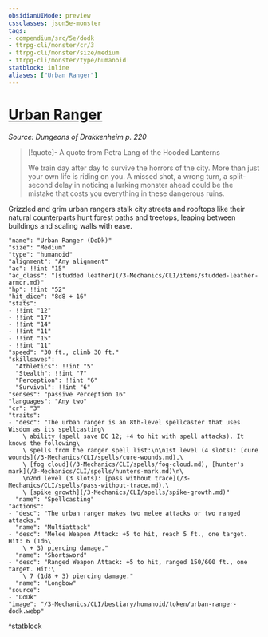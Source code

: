 ```yaml
---
obsidianUIMode: preview
cssclasses: json5e-monster
tags:
- compendium/src/5e/dodk
- ttrpg-cli/monster/cr/3
- ttrpg-cli/monster/size/medium
- ttrpg-cli/monster/type/humanoid
statblock: inline
aliases: ["Urban Ranger"]
---
```

# [Urban Ranger](3-Mechanics\CLI\bestiary\humanoid/urban-ranger-dodk.md)
*Source: Dungeons of Drakkenheim p. 220*  

> [!quote]- A quote from Petra Lang of the Hooded Lanterns  
> 
> We train day after day to survive the horrors of the city. More than just your own life is riding on you. A missed shot, a wrong turn, a split-second delay in noticing a lurking monster ahead could be the mistake that costs you everything in these dangerous ruins.

Grizzled and grim urban rangers stalk city streets and rooftops like their natural counterparts hunt forest paths and treetops, leaping between buildings and scaling walls with ease.

```statblock
"name": "Urban Ranger (DoDk)"
"size": "Medium"
"type": "humanoid"
"alignment": "Any alignment"
"ac": !!int "15"
"ac_class": "[studded leather](/3-Mechanics/CLI/items/studded-leather-armor.md)"
"hp": !!int "52"
"hit_dice": "8d8 + 16"
"stats":
- !!int "12"
- !!int "17"
- !!int "14"
- !!int "11"
- !!int "15"
- !!int "11"
"speed": "30 ft., climb 30 ft."
"skillsaves":
  "Athletics": !!int "5"
  "Stealth": !!int "7"
  "Perception": !!int "6"
  "Survival": !!int "6"
"senses": "passive Perception 16"
"languages": "Any two"
"cr": "3"
"traits":
- "desc": "The urban ranger is an 8th-level spellcaster that uses Wisdom as its spellcasting\
    \ ability (spell save DC 12; +4 to hit with spell attacks). It knows the following\
    \ spells from the ranger spell list:\n\n1st level (4 slots): [cure wounds](/3-Mechanics/CLI/spells/cure-wounds.md),\
    \ [fog cloud](/3-Mechanics/CLI/spells/fog-cloud.md), [hunter's mark](/3-Mechanics/CLI/spells/hunters-mark.md)\n\
    \n2nd level (3 slots): [pass without trace](/3-Mechanics/CLI/spells/pass-without-trace.md),\
    \ [spike growth](/3-Mechanics/CLI/spells/spike-growth.md)"
  "name": "Spellcasting"
"actions":
- "desc": "The urban ranger makes two melee attacks or two ranged attacks."
  "name": "Multiattack"
- "desc": "Melee Weapon Attack: +5 to hit, reach 5 ft., one target. Hit: 6 (1d6\
    \ + 3) piercing damage."
  "name": "Shortsword"
- "desc": "Ranged Weapon Attack: +5 to hit, ranged 150/600 ft., one target. Hit:\
    \ 7 (1d8 + 3) piercing damage."
  "name": "Longbow"
"source":
- "DoDk"
"image": "/3-Mechanics/CLI/bestiary/humanoid/token/urban-ranger-dodk.webp"
```
^statblock